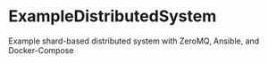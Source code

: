 # ExampleDistributedSystem
Example shard-based distributed system with ZeroMQ, Ansible, and Docker-Compose
